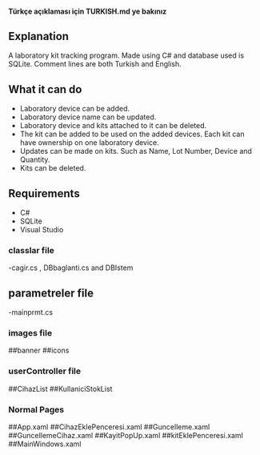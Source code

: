 #### Türkçe açıklaması için TURKISH.md ye bakınız
## Explanation
A laboratory kit tracking program. Made using C# and database used is SQLite. Comment lines are both Turkish and English.

## What it can do
- Laboratory device can be added.
- Laboratory device name can be updated.
- Laboratory device and kits attached to it can be deleted.
- The kit can be added to be used on the added devices. Each kit can have ownership on one laboratory device.
- Updates can be made on kits. Such as Name, Lot Number, Device and Quantity.
- Kits can be deleted.

## Requirements
- C#
- SQLite
- Visual Studio

### classlar file
-cagir.cs , DBbaglanti.cs and DBIstem
## parametreler file
-mainprmt.cs
### images file
##banner
##icons

### userController file
##CihazList
##KullaniciStokList

### Normal Pages
##App.xaml
##CihazEklePenceresi.xaml
##Guncelleme.xaml
##GuncellemeCihaz.xaml
##KayitPopUp.xaml
##kitEklePenceresi.xaml
##MainWindows.xaml
